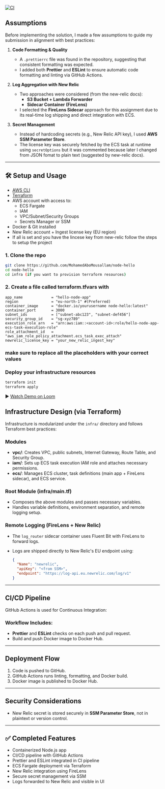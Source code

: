 [![CI](https://github.com/MohamedAboMousallam/node-hello/actions/workflows/ci.yml/badge.svg)](https://github.com/MohamedAboMousallam/node-hello/actions/workflows/ci.yml)

## Assumptions

Before implementing the solution, I made a few assumptions to guide my submission in alignment with best practices:

1. **Code Formatting & Quality**
   - A `.prettierrc` file was found in the repository, suggesting that consistent formatting was expected.
   - I added both **Prettier** and **ESLint** to ensure automatic code formatting and linting via GitHub Actions.

2. **Log Aggregation with New Relic**
   - Two approaches were considered (from the new-relic docs):
     - **S3 Bucket + Lambda Forwarder**
     - **Sidecar Container (FireLens)**
   - I selected the **FireLens Sidecar** approach for this assignment due to its real-time log shipping and direct integration with ECS.
3. **Secret Management**
   - Instead of hardcoding secrets (e.g., New Relic API key), I used **AWS SSM Parameter Store**.
   - The license key was securely fetched by the ECS task at runtime using `secretOptions` but it was commented because later I changed from JSON fomat to plain text (suggested by new-relic docs).

---

## 🛠️ Setup and Usage

- [AWS CLI](https://docs.aws.amazon.com/cli/latest/userguide/install-cliv2.html)
- [Terraform](https://developer.hashicorp.com/terraform/downloads)
- AWS account with access to:
  - ECS Fargate
  - IAM
  - VPC/Subnet/Security Groups
  - Secrets Manager or SSM
- Docker & Git installed
- New Relic account + Ingest license key (EU region)
- If all is set and you have the lincese key from new-relic follow the steps to setup the project

### 1. Clone the repo

```bash
git clone https://github.com/MohamedAboMousallam/node-hello
cd node-hello
cd infra (if you want to provision terraform resources)
```

### 2. Create a file called terraform.tfvars with

```HCL
app_name             = "hello-node-app"
region               = "eu-north-1" #(Preferred)
container_image      = "docker.io/yourusername node-hello:latest"
container_port       = 3000
subnet_ids           = ["subnet-abc123", "subnet-def456"]
security_group_id    = "sg-xyz789"
execution_role_arn   = "arn:aws:iam::<account-id>:role/hello-node-app-ecs-task-execution-role"
role_attachment_id   = "aws_iam_role_policy_attachment.ecs_task_exec_attach"
newrelic_license_key = "your_new_relic_ingest_key"
```

### make sure to replace all the placeholders with your correct values

### Deploy your infrastructure resources

```bash
terraform init
terraform apply
```

▶️ [Watch Demo on Loom](https://www.loom.com/share/b037fe2e8bb8434fadc65a1bd9d93e98?sid=9a5efd03-f240-4f5f-8367-6ae9ae1b688c)

## Infrastructure Design (via Terraform)

Infrastructure is modularized under the `infra/` directory and follows Terraform best practices:

### Modules

- **vpc/**: Creates VPC, public subnets, Internet Gateway, Route Table, and Security Group.
- **iam/**: Sets up ECS task execution IAM role and attaches necessary permissions.
- **ecs/**: Manages ECS cluster, task definitions (main app + FireLens sidecar), and ECS service.

### Root Module (infra/main.tf)

- Composes the above modules and passes necessary variables.
- Handles variable definitions, environment separation, and remote logging setup.

### Remote Logging (FireLens + New Relic)

- The `log_router` sidecar container uses Fluent Bit with FireLens to forward logs.
- Logs are shipped directly to New Relic's EU endpoint using:

  ```json
  {
    "Name": "newrelic",
    "apiKey": "<from SSM>",
    "endpoint": "https://log-api.eu.newrelic.com/log/v1"
  }
  ```

---

## CI/CD Pipeline

GitHub Actions is used for Continuous Integration:

### Workflow Includes:

- **Prettier** and **ESLint** checks on each push and pull request.
- Build and push Docker image to Docker Hub.

---

## Deployment Flow

1. Code is pushed to GitHub.
2. GitHub Actions runs linting, formatting, and Docker build.
3. Docker image is published to Docker Hub.

---

## Security Considerations

- New Relic secret is stored securely in **SSM Parameter Store**, not in plaintext or version control.

---

## ✅ Completed Features

- Containerized Node.js app
- CI/CD pipeline with GitHub Actions
- Prettier and ESLint integrated in CI pipeline
- ECS Fargate deployment via Terraform
- New Relic integration using FireLens
- Secure secret management via SSM
- Logs forwarded to New Relic and visible in UI
